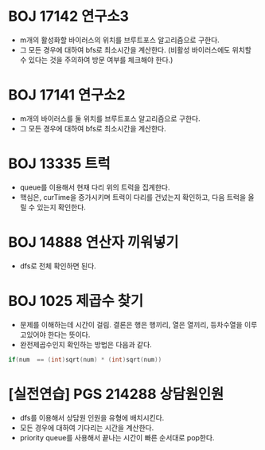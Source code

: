 # BOJ 17142 연구소3
- m개의 활성화할 바이러스의 위치를 브루트포스 알고리즘으로 구한다.
- 그 모든 경우에 대하여 bfs로 최소시간을 계산한다. (비활성 바이러스에도 위치할 수 있다는 것을 주의하여 방문 여부를 체크해야 한다.)

# BOJ 17141 연구소2
- m개의 바이러스를 둘 위치를 브루트포스 알고리즘으로 구한다.
- 그 모든 경우에 대하여 bfs로 최소시간을 계산한다.

# BOJ 13335 트럭
- queue를 이용해서 현재 다리 위의 트럭을 집계한다.
- 핵심은, curTime을 증가시키며 트럭이 다리를 건넜는지 확인하고, 다음 트럭을 올릴 수 있는지 확인한다.

# BOJ 14888 연산자 끼워넣기
- dfs로 전체 확인하면 된다.

# BOJ 1025 제곱수 찾기
- 문제를 이해하는데 시간이 걸림. 결론은 행은 행끼리, 열은 열끼리, 등차수열을 이루고있어야 한다는 뜻이다.
- 완전제곱수인지 확인하는 방법은 다음과 같다.
```c++
if(num  == (int)sqrt(num) * (int)sqrt(num))
```

# [실전연습] PGS 214288 상담원인원
- dfs를 이용해서 상담원 인원을 유형에 배치시킨다.
- 모든 경우에 대하여 기다리는 시간을 계산한다.
- priority queue를 사용해서 끝나는 시간이 빠른 순서대로 pop한다.